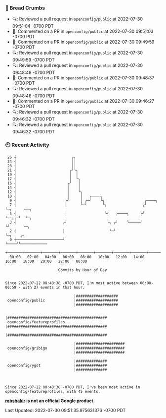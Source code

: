 ### 🍞 Bread Crumbs

 * 🔍: Reviewed a pull request in  `openconfig/public` at 2022-07-30 09:51:04 -0700 PDT
 * 💬: Commented on a PR in  `openconfig/public` at 2022-07-30 09:51:03 -0700 PDT
 * 💬: Commented on a PR in  `openconfig/public` at 2022-07-30 09:49:59 -0700 PDT
 * 🔍: Reviewed a pull request in  `openconfig/public` at 2022-07-30 09:49:59 -0700 PDT
 * 🔍: Reviewed a pull request in  `openconfig/public` at 2022-07-30 09:48:48 -0700 PDT
 * 💬: Commented on a PR in  `openconfig/public` at 2022-07-30 09:48:37 -0700 PDT
 * 🔍: Reviewed a pull request in  `openconfig/public` at 2022-07-30 09:48:48 -0700 PDT
 * 💬: Commented on a PR in  `openconfig/public` at 2022-07-30 09:46:27 -0700 PDT
 * 🔍: Reviewed a pull request in  `openconfig/public` at 2022-07-30 09:46:32 -0700 PDT
 * 🔍: Reviewed a pull request in  `openconfig/public` at 2022-07-30 09:46:32 -0700 PDT

### 🕘 Recent Activity
```
 26 ┼                         ╭╮
 24 ┤                         ││
 23 ┤                         ││
 21 ┤                        ╭╯╰╮
 19 ┤                        │  │
 17 ┤                        │  ╰╮
 16 ┤                       ╭╯   │
 14 ┤                       │    │
 12 ┤                       │    ╰╮
 10 ┤                       │     │   ╭────╮
  9 ┤                      ╭╯     │ ╭─╯    ╰╮                  ╭────╮
  7 ┤                      │      ╰─╯       ╰╮                ╭╯    ╰─╮     ╭──╮
  5 ┤                      │                 ╰╮   ╭────╮     ╭╯       ╰──╮╭─╯  ╰─╮
  3 ┤                     ╭╯                  ╰╮ ╭╯    ╰─────╯           ╰╯      ╰─╮
  2 ┤                     │                    ╰─╯                                 ╰─╮    ╭╮
  0 ┼─────────────────────╯                                                          ╰────╯╰────────────
    +───────+───────+───────+───────+───────+───────+───────+───────+───────+───────+───────+───────+────
  00:00   02:00   04:00   06:00   08:00   10:00   12:00   14:00   16:00   18:00   20:00   22:00   00:00   

						Commits by Hour of Day


Since 2022-07-22 08:48:38 -0700 PDT, I'm most active between 06:00-06:59 - with 27 events in that hour.

```



```
                               |###################
 openconfig/public             |###################
                               |###################

                               |#############################################
 openconfig/featureprofiles    |#############################################
                               |#############################################

                               |######################
 openconfig/gribigo            |######################
                               |######################

                               |##############
 openconfig/ygot               |##############
                               |##############



Since 2022-07-22 08:48:38 -0700 PDT, I've been most active in openconfig/featureprofiles, with 45 events.

```
**[robshakir](mailto:robjs@google.com) is not an official Google product.**  


Last Updated: 2022-07-30 09:51:35.975631376 -0700 PDT
